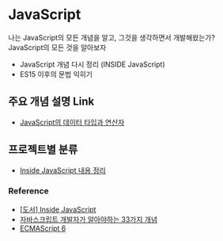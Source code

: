 # JavaScript
나는 JavaScript의 모든 개념을 알고, 그것을 생각하면서 개발해왔는가?  
JavaScript의 모든 것을 알아보자  

* JavaScript 개념 다시 정리 (INSIDE JavaScript)  
* ES15 이후의 문법 익히기  

## 주요 개념 설명 Link  

* [JavaScript의 데이터 타입과 연산자](./inside-javascript/README.md/#03-자바스크립트-데이터-타입과-연산자)  

## 프로젝트별 분류  

* [Inside JavaScript 내용 정리](./inside-javascript/README.md)  

### Reference  

* [[도서] Inside JavaScript](http://book.interpark.com/product/BookDisplay.do?_method=detail&sc.prdNo=213715769&gclid=CjwKCAiA-P7xBRAvEiwAow-VacejQXQZyAmk-X2glugQrrKY4K9JHKMZ3z04W_PZ3KqENtp5toch1RoCpCUQAvD_BwE)  
* [자바스크립트 개발자가 알아야하는 33가지 개념](https://github.com/yjs03057/33-js-concepts)  
* [ECMAScript 6](https://github.com/FEDevelopers/es6features)  

